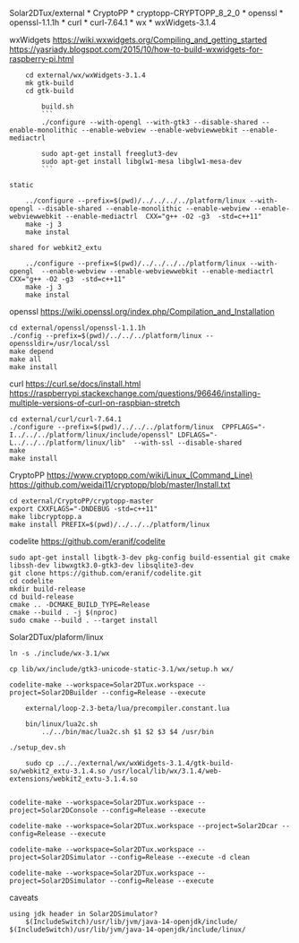 Solar2DTux/external
    * CryptoPP
        * cryptopp-CRYPTOPP_8_2_0
    * openssl
        * openssl-1.1.1h
    * curl
        * curl-7.64.1
    * wx
        * wxWidgets-3.1.4

wxWidgets
    https://wiki.wxwidgets.org/Compiling_and_getting_started
    https://yasriady.blogspot.com/2015/10/how-to-build-wxwidgets-for-raspberry-pi.html

        cd external/wx/wxWidgets-3.1.4
        mk gtk-build
        cd gtk-build

            build.sh
            ```
            ./configure --with-opengl --with-gtk3 --disable-shared --enable-monolithic --enable-webview --enable-webviewwebkit --enable-mediactrl

            sudo apt-get install freeglut3-dev
            sudo apt-get install libglw1-mesa libglw1-mesa-dev
            ```
    
    static

        ../configure --prefix=$(pwd)/../../../../platform/linux --with-opengl --disable-shared --enable-monolithic --enable-webview --enable-webviewwebkit --enable-mediactrl  CXX="g++ -O2 -g3  -std=c++11"
        make -j 3
        make instal
    
    shared for webkit2_extu

        ../configure --prefix=$(pwd)/../../../../platform/linux --with-opengl  --enable-webview --enable-webviewwebkit --enable-mediactrl  CXX="g++ -O2 -g3  -std=c++11"
        make -j 3
        make instal

openssl
    https://wiki.openssl.org/index.php/Compilation_and_Installation
    
    cd external/openssl/openssl-1.1.1h
    ./config --prefix=$(pwd)/../../../platform/linux --openssldir=/usr/local/ssl
    make depend
    make all
    make install

curl
    https://curl.se/docs/install.html
    https://raspberrypi.stackexchange.com/questions/96646/installing-multiple-versions-of-curl-on-raspbian-stretch

    cd external/curl/curl-7.64.1
    ./configure --prefix=$(pwd)/../../../platform/linux  CPPFLAGS="-I../../../platform/linux/include/openssl" LDFLAGS="-L../../../platform/linux/lib"  --with-ssl --disable-shared
    make
    make install


CryptoPP
    https://www.cryptopp.com/wiki/Linux_(Command_Line)
    https://github.com/weidai11/cryptopp/blob/master/Install.txt

    cd external/CryptoPP/cryptopp-master
    export CXXFLAGS="-DNDEBUG -std=c++11"
    make libcryptopp.a  
    make install PREFIX=$(pwd)/../../../platform/linux


codelite
    https://github.com/eranif/codelite

    sudo apt-get install libgtk-3-dev pkg-config build-essential git cmake libssh-dev libwxgtk3.0-gtk3-dev libsqlite3-dev
    git clone https://github.com/eranif/codelite.git
    cd codelite
    mkdir build-release
    cd build-release
    cmake .. -DCMAKE_BUILD_TYPE=Release
    cmake --build . -j $(nproc)
    sudo cmake --build . --target install


Solar2DTux/plaform/linux

    ln -s ./include/wx-3.1/wx
    
    cp lib/wx/include/gtk3-unicode-static-3.1/wx/setup.h wx/
    
    codelite-make --workspace=Solar2DTux.workspace --project=Solar2DBuilder --config=Release --execute

        external/loop-2.3-beta/lua/precompiler.constant.lua
        
        bin/linux/lua2c.sh
            ../../bin/mac/lua2c.sh $1 $2 $3 $4 /usr/bin

    ./setup_dev.sh

        sudo cp ../../external/wx/wxWidgets-3.1.4/gtk-build-so/webkit2_extu-3.1.4.so /usr/local/lib/wx/3.1.4/web-extensions/webkit2_extu-3.1.4.so


    codelite-make --workspace=Solar2DTux.workspace --project=Solar2DConsole --config=Release --execute

    codelite-make --workspace=Solar2DTux.workspace --project=Solar2Dcar --config=Release --execute

    codelite-make --workspace=Solar2DTux.workspace --project=Solar2DSimulator --config=Release --execute -d clean

    codelite-make --workspace=Solar2DTux.workspace --project=Solar2DSimulator --config=Release --execute

caveats

    using jdk header in Solar2DSimulator?
        $(IncludeSwitch)/usr/lib/jvm/java-14-openjdk/include/ $(IncludeSwitch)/usr/lib/jvm/java-14-openjdk/include/linux/ 
